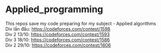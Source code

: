 # Applied_programming  
This repos save my code preparing for my subject - Applied algorithms  
Div lần đầu: https://codeforces.com/contest/1598  
Div 2 13/10: https://codeforces.com/contest/1593  
Div 3 18/10: https://codeforces.com/contest/1586  
Div 2 29/10: https://codeforces.com/contest/1606  
